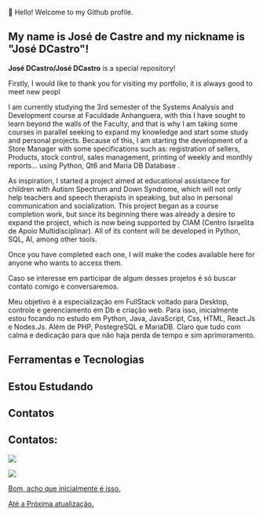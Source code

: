 👋 Hello! Welcome to my Github profile.


## My name is José de Castre and my nickname is "José DCastro"!

**José DCastro/José DCastro** is a special repository!

Firstly, I would like to thank you for visiting my portfolio, it is always good to meet new peopl



I am currently studying the 3rd semester of the Systems Analysis and Development course at Faculdade Anhanguera, with this I have sought to learn beyond the walls of the Faculty, and that is why I am taking some courses in parallel seeking to expand my knowledge and start some study and personal projects.
Because of this, I am starting the development of a Store Manager with some specifications such as: registration of sellers, Products, stock control, sales management, printing of weekly and monthly reports... using Python, Qt6 and Maria DB Database .


As inspiration, I started a project aimed at educational assistance for children with Autism Spectrum and Down Syndrome, which will not only help teachers and speech therapists in speaking, but also in personal communication and socialization. This project began as a course completion work, but since its beginning there was already a desire to expand the project, which is now being supported by CIAM (Centro Israelita de Apoio Multidisciplinar).
All of its content will be developed in Python, SQL, AI, among other tools.


Once you have completed each one, I will make the codes available here for anyone who wants to access them.

Caso se interesse em participar de algum desses projetos é só buscar contato comigo e conversaremos.

Meu objetivo é a especialização em FullStack voltado para Desktop, controle e gerenciamento em Db e criação web.
Para isso, inicialmente estou focando no estudo em Python, Java, JavaScript, Css, HTML, React.Js e Nodes.Js. Além de PHP, PostegreSQL e MariaDB. Claro que tudo com calma e dedicação para que não haja perda de tempo e sim aprimoramento.

## Ferramentas e Tecnologias



## Estou Estudando


<link rel="stylesheet" href="https://cdn.jsdelivr.net/gh/devicons/devicon@v2.15.1/devicon.min.css">
          

## Contatos

## Contatos:

<a href="https://instagram.com/jose.de.castr.oficial" target="_blank"><img loading="lazy" src="https://img.shields.io/badge/-Instagram-%23E4405F?style=for-the-badge&logo=instagram&logoColor=white" target="_blank"></a>

<a href="https://www.linkedin.com/in/Jose D´Castro" target="_blank"><img loading="lazy" src="https://img.shields.io/badge/-LinkedIn-%230077B5?style=for-the-badge&logo=linkedin&logoColor=white" target="_blank"></a>   
</div>

<div>
<a href="https://github.com/JoseDCastro">

</div>


Bom, acho que inicialmente é isso.

Até a Próxima atualização.

